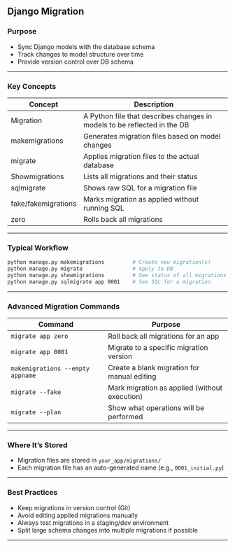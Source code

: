 ## Django Migration 

### Purpose

* Sync Django models with the database schema
* Track changes to model structure over time
* Provide version control over DB schema

---

### Key Concepts

| Concept             | Description                                                              |
| ------------------- | ------------------------------------------------------------------------ |
| Migration           | A Python file that describes changes in models to be reflected in the DB |
| makemigrations      | Generates migration files based on model changes                         |
| migrate             | Applies migration files to the actual database                           |
| Showmigrations      | Lists all migrations and their status                                    |
| sqlmigrate          | Shows raw SQL for a migration file                                       |
| fake/fakemigrations | Marks migration as applied without running SQL                           |
| zero                | Rolls back all migrations                                                |

---

### Typical Workflow

```bash
python manage.py makemigrations         # Create new migration(s)
python manage.py migrate                # Apply to DB
python manage.py showmigrations         # See status of all migrations
python manage.py sqlmigrate app 0001    # See SQL for a migration
```

---

### Advanced Migration Commands

| Command                          | Purpose                                       |
| -------------------------------- | --------------------------------------------- |
| `migrate app zero`               | Roll back all migrations for an app           |
| `migrate app 0001`               | Migrate to a specific migration version       |
| `makemigrations --empty appname` | Create a blank migration for manual editing   |
| `migrate --fake`                 | Mark migration as applied (without execution) |
| `migrate --plan`                 | Show what operations will be performed        |

---

### Where It’s Stored

* Migration files are stored in `your_app/migrations/`
* Each migration file has an auto-generated name (e.g., `0001_initial.py`)

---

### Best Practices

* Keep migrations in version control (Git)
* Avoid editing applied migrations manually
* Always test migrations in a staging/dev environment
* Split large schema changes into multiple migrations if possible

---
